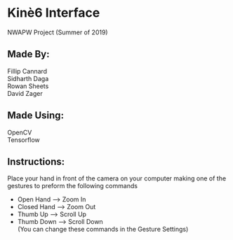 # Kinѐ6 Interface
NWAPW Project (Summer of 2019)




Made By:
-------------
Fillip Cannard  
Sidharth Daga  
Rowan Sheets  
David Zager  

Made Using:
-------------
OpenCV  
Tensorflow  


Instructions:
-------------
Place your hand in front of the camera on your computer making one of the gestures to preform the following commands   
- Open Hand --> Zoom In  
- Closed Hand --> Zoom Out  
- Thumb Up --> Scroll Up  
- Thumb Down --> Scroll Down  
(You can change these commands in the Gesture Settings)
